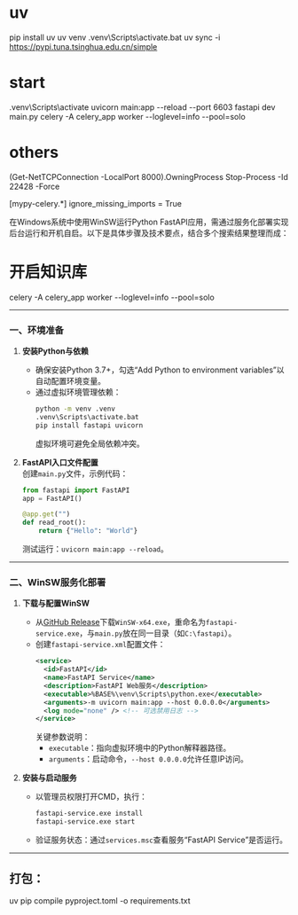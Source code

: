 # uv

pip install uv
uv venv
.venv\Scripts\activate.bat
uv sync -i https://pypi.tuna.tsinghua.edu.cn/simple

# start

.venv\Scripts\activate
uvicorn main:app --reload --port 6603
fastapi dev main.py
celery -A celery_app worker --loglevel=info --pool=solo

# others

(Get-NetTCPConnection -LocalPort 8000).OwningProcess
Stop-Process -Id 22428 -Force

[mypy-celery.*]
ignore_missing_imports = True


在Windows系统中使用WinSW运行Python FastAPI应用，需通过服务化部署实现后台运行和开机自启。以下是具体步骤及技术要点，结合多个搜索结果整理而成：

# 开启知识库

celery -A celery_app worker --loglevel=info --pool=solo

---

### 一、环境准备
1. **安装Python与依赖**  
   - 确保安装Python 3.7+，勾选“Add Python to environment variables”以自动配置环境变量。  
   - 通过虚拟环境管理依赖：  
     ```cmd
     python -m venv .venv
     .venv\Scripts\activate.bat
     pip install fastapi uvicorn
     ```  
     虚拟环境可避免全局依赖冲突。

2. **FastAPI入口文件配置**  
   创建`main.py`文件，示例代码：  
   ```python
   from fastapi import FastAPI
   app = FastAPI()
   
   @app.get("")
   def read_root():
       return {"Hello": "World"}
   ```  
   测试运行：`uvicorn main:app --reload`。

---

### 二、WinSW服务化部署
1. **下载与配置WinSW**  
   - 从[GitHub Release](https://github.com/winsw/winsw/releases)下载`WinSW-x64.exe`，重命名为`fastapi-service.exe`，与`main.py`放在同一目录（如`C:\fastapi`）。  
   - 创建`fastapi-service.xml`配置文件：  
     ```xml
     <service>
       <id>FastAPI</id>
       <name>FastAPI Service</name>
       <description>FastAPI Web服务</description>
       <executable>%BASE%\venv\Scripts\python.exe</executable>
       <arguments>-m uvicorn main:app --host 0.0.0.0</arguments>
       <log mode="none" /> <!-- 可选禁用日志 -->
     </service>
     ```  
     关键参数说明：  
     - `executable`：指向虚拟环境中的Python解释器路径。  
     - `arguments`：启动命令，`--host 0.0.0.0`允许任意IP访问。

2. **安装与启动服务**  
   - 以管理员权限打开CMD，执行：  
     ```cmd
     fastapi-service.exe install
     fastapi-service.exe start
     ```  
   - 验证服务状态：通过`services.msc`查看服务“FastAPI Service”是否运行。

---


## 打包：

uv pip compile pyproject.toml -o requirements.txt